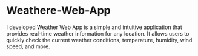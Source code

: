 # Weathere-Web-App
I developed Weather Web App is a simple and intuitive application that provides real-time weather information for any location. It allows users to quickly check the current weather conditions, temperature, humidity, wind speed, and more.
